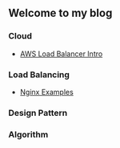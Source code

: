 ## Welcome to my blog

### Cloud
- [AWS Load Balancer Intro](./aws/load_balancer.md)

### Load Balancing
- [Nginx Examples](./load_balancing/nginx.md)

### Design Pattern
### Algorithm

